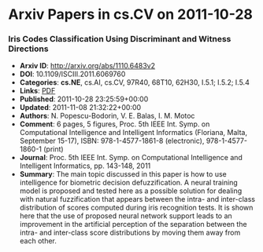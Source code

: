 # Arxiv Papers in cs.CV on 2011-10-28
### Iris Codes Classification Using Discriminant and Witness Directions
- **Arxiv ID**: http://arxiv.org/abs/1110.6483v2
- **DOI**: 10.1109/ISCIII.2011.6069760
- **Categories**: **cs.NE**, cs.AI, cs.CV, 97R40, 68T10, 62H30, I.5.1; I.5.2; I.5.4
- **Links**: [PDF](http://arxiv.org/pdf/1110.6483v2)
- **Published**: 2011-10-28 23:25:59+00:00
- **Updated**: 2011-11-08 21:32:22+00:00
- **Authors**: N. Popescu-Bodorin, V. E. Balas, I. M. Motoc
- **Comment**: 6 pages, 5 figures, Proc. 5th IEEE Int. Symp. on Computational
  Intelligence and Intelligent Informatics (Floriana, Malta, September 15-17),
  ISBN: 978-1-4577-1861-8 (electronic), 978-1-4577-1860-1 (print)
- **Journal**: Proc. 5th IEEE Int. Symp. on Computational Intelligence and
  Intelligent Informatics, pp. 143-148, 2011
- **Summary**: The main topic discussed in this paper is how to use intelligence for biometric decision defuzzification. A neural training model is proposed and tested here as a possible solution for dealing with natural fuzzification that appears between the intra- and inter-class distribution of scores computed during iris recognition tests. It is shown here that the use of proposed neural network support leads to an improvement in the artificial perception of the separation between the intra- and inter-class score distributions by moving them away from each other.



